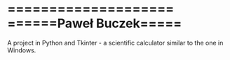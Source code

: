 ====================</br>
======Paweł Buczek=====
====================

A project in Python and Tkinter - a scientific calculator similar to the one in Windows.
